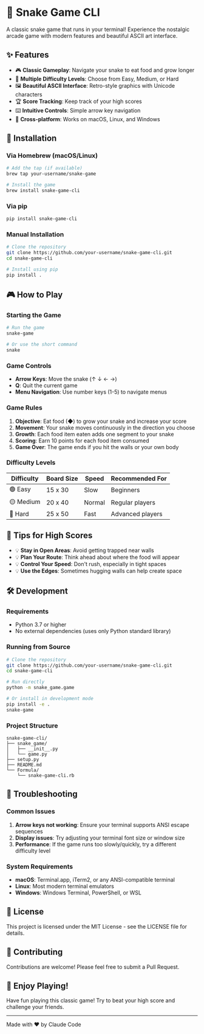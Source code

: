 # 🐍 Snake Game CLI

A classic snake game that runs in your terminal! Experience the nostalgic arcade game with modern features and beautiful ASCII art interface.

## ✨ Features

- 🎮 **Classic Gameplay**: Navigate your snake to eat food and grow longer
- 🎯 **Multiple Difficulty Levels**: Choose from Easy, Medium, or Hard
- 🖼️ **Beautiful ASCII Interface**: Retro-style graphics with Unicode characters
- 🏆 **Score Tracking**: Keep track of your high scores
- ⌨️ **Intuitive Controls**: Simple arrow key navigation
- 📱 **Cross-platform**: Works on macOS, Linux, and Windows

## 🚀 Installation

### Via Homebrew (macOS/Linux)

```bash
# Add the tap (if available)
brew tap your-username/snake-game

# Install the game
brew install snake-game-cli
```

### Via pip

```bash
pip install snake-game-cli
```

### Manual Installation

```bash
# Clone the repository
git clone https://github.com/your-username/snake-game-cli.git
cd snake-game-cli

# Install using pip
pip install .
```

## 🎮 How to Play

### Starting the Game

```bash
# Run the game
snake-game

# Or use the short command
snake
```

### Game Controls

- **Arrow Keys**: Move the snake (↑ ↓ ← →)
- **Q**: Quit the current game
- **Menu Navigation**: Use number keys (1-5) to navigate menus

### Game Rules

1. **Objective**: Eat food (◆) to grow your snake and increase your score
2. **Movement**: Your snake moves continuously in the direction you choose
3. **Growth**: Each food item eaten adds one segment to your snake
4. **Scoring**: Earn 10 points for each food item consumed
5. **Game Over**: The game ends if you hit the walls or your own body

### Difficulty Levels

| Difficulty | Board Size | Speed | Recommended For |
|------------|------------|-------|-----------------|
| 🟢 Easy | 15 x 30 | Slow | Beginners |
| 🟡 Medium | 20 x 40 | Normal | Regular players |
| 🔴 Hard | 25 x 50 | Fast | Advanced players |

## 🎯 Tips for High Scores

- 💡 **Stay in Open Areas**: Avoid getting trapped near walls
- 💡 **Plan Your Route**: Think ahead about where the food will appear
- 💡 **Control Your Speed**: Don't rush, especially in tight spaces
- 💡 **Use the Edges**: Sometimes hugging walls can help create space

## 🛠️ Development

### Requirements

- Python 3.7 or higher
- No external dependencies (uses only Python standard library)

### Running from Source

```bash
# Clone the repository
git clone https://github.com/your-username/snake-game-cli.git
cd snake-game-cli

# Run directly
python -m snake_game.game

# Or install in development mode
pip install -e .
snake-game
```

### Project Structure

```
snake-game-cli/
├── snake_game/
│   ├── __init__.py
│   └── game.py
├── setup.py
├── README.md
└── Formula/
    └── snake-game-cli.rb
```

## 🐛 Troubleshooting

### Common Issues

1. **Arrow keys not working**: Ensure your terminal supports ANSI escape sequences
2. **Display issues**: Try adjusting your terminal font size or window size
3. **Performance**: If the game runs too slowly/quickly, try a different difficulty level

### System Requirements

- **macOS**: Terminal.app, iTerm2, or any ANSI-compatible terminal
- **Linux**: Most modern terminal emulators
- **Windows**: Windows Terminal, PowerShell, or WSL

## 📝 License

This project is licensed under the MIT License - see the LICENSE file for details.

## 🤝 Contributing

Contributions are welcome! Please feel free to submit a Pull Request.

## 🎉 Enjoy Playing!

Have fun playing this classic game! Try to beat your high score and challenge your friends.

---

Made with ❤️ by Claude Code